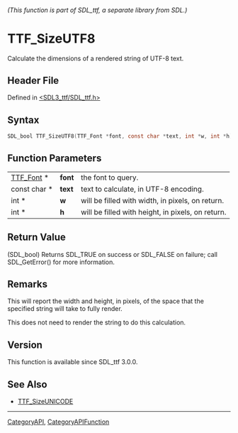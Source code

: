 ###### (This function is part of SDL_ttf, a separate library from SDL.)
# TTF_SizeUTF8

Calculate the dimensions of a rendered string of UTF-8 text.

## Header File

Defined in [<SDL3_ttf/SDL_ttf.h>](https://github.com/libsdl-org/SDL_ttf/blob/main/include/SDL3_ttf/SDL_ttf.h)

## Syntax

```c
SDL_bool TTF_SizeUTF8(TTF_Font *font, const char *text, int *w, int *h);
```

## Function Parameters

|                        |          |                                                   |
| ---------------------- | -------- | ------------------------------------------------- |
| [TTF_Font](TTF_Font) * | **font** | the font to query.                                |
| const char *           | **text** | text to calculate, in UTF-8 encoding.             |
| int *                  | **w**    | will be filled with width, in pixels, on return.  |
| int *                  | **h**    | will be filled with height, in pixels, on return. |

## Return Value

(SDL_bool) Returns SDL_TRUE on success or SDL_FALSE on failure; call
SDL_GetError() for more information.

## Remarks

This will report the width and height, in pixels, of the space that the
specified string will take to fully render.

This does not need to render the string to do this calculation.

## Version

This function is available since SDL_ttf 3.0.0.

## See Also

- [TTF_SizeUNICODE](TTF_SizeUNICODE)

----
[CategoryAPI](CategoryAPI), [CategoryAPIFunction](CategoryAPIFunction)

